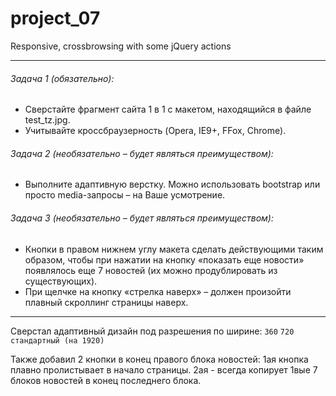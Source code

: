 # project_07
Responsive, crossbrowsing with some jQuery actions
***
###### Задача 1 (обязательно): 
- Сверстайте фрагмент сайта 1 в 1 с макетом, находящийся в файле test_tz.jpg.
- Учитывайте кроссбраузерность (Opera, IE9+, FFox, Chrome).

###### Задача 2 (необязательно – будет являться преимуществом):
- Выполните адаптивную верстку. Можно использовать bootstrap или просто media-запросы – на Ваше усмотрение.

###### Задача 3 (необязательно – будет являться преимуществом):
- Кнопки в правом нижнем углу макета сделать действующими таким образом, чтобы при нажатии на кнопку «показать еще новости» появлялось еще 7 новостей (их можно продублировать из существующих). 
- При щелчке на кнопку «стрелка наверх» – должен произойти плавный скроллинг страницы наверх.

***

Сверстал адаптивный дизайн под разрешения по ширине: `360` 
`720`
`стандартный (на 1920)`

Также добавил 2 кнопки в конец правого блока новостей:
1ая кнопка плавно пролистывает в начало страницы.
2ая - всегда копирует 1вые 7 блоков новостей в конец последнего блока.
